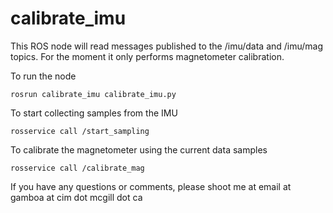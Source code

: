 # calibrate_imu
This  ROS node will read messages published to the /imu/data and /imu/mag topics. For the moment it only performs magnetometer calibration. 


To run the node

```shell
rosrun calibrate_imu calibrate_imu.py
```

To start collecting samples from the IMU

```shell
rosservice call /start_sampling
```

To calibrate the magnetometer using the current data samples
```shell
rosservice call /calibrate_mag
```

<!-- This will store the calibration parameters in a file called "mag_calibration_d_m_y_H_M_S", where d_m_y_H_M_S is the time the file was created.  For an example on how to read the file you can look at the plot_calibration_data.py script

To visualize the raw data from the magnetometer and the calibrated data

```shell
./plot_calibration_data.py mag_calibration_d_m_y_H_M_S
``` -->

If you have any questions or comments, please shoot me at email at gamboa at cim dot mcgill dot ca
